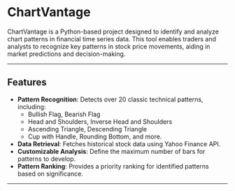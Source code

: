 # ChartVantage

ChartVantage is a Python-based project designed to identify and analyze chart patterns in financial time series data. This tool enables traders and analysts to recognize key patterns in stock price movements, aiding in market predictions and decision-making.

---

## Features

- **Pattern Recognition**: Detects over 20 classic technical patterns, including:
  - Bullish Flag, Bearish Flag
  - Head and Shoulders, Inverse Head and Shoulders
  - Ascending Triangle, Descending Triangle
  - Cup with Handle, Rounding Bottom, and more.
- **Data Retrieval**: Fetches historical stock data using Yahoo Finance API.
- **Customizable Analysis**: Define the maximum number of bars for patterns to develop.
- **Pattern Ranking**: Provides a priority ranking for identified patterns based on significance.

---
